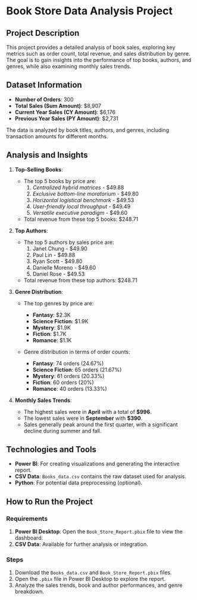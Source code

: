 

# Book Store Data Analysis Project

## Project Description

This project provides a detailed analysis of book sales, exploring key metrics such as order count, total revenue, and sales distribution by genre. The goal is to gain insights into the performance of top books, authors, and genres, while also examining monthly sales trends.

## Dataset Information

- **Number of Orders**: 300
- **Total Sales (Sum Amount)**: $8,907
- **Current Year Sales (CY Amount)**: $6,176
- **Previous Year Sales (PY Amount)**: $2,731

The data is analyzed by book titles, authors, and genres, including transaction amounts for different months.

## Analysis and Insights

1. **Top-Selling Books**: 
   - The top 5 books by price are:
     1. *Centralized hybrid matrices* - $49.88
     2. *Exclusive bottom-line moratorium* - $49.80
     3. *Horizontal logistical benchmark* - $49.53
     4. *User-friendly local throughput* - $49.49
     5. *Versatile executive paradigm* - $49.60
   - Total revenue from these top 5 books: $248.71

2. **Top Authors**:
   - The top 5 authors by sales price are:
     1. Janet Chung - $49.90
     2. Paul Lin - $49.88
     3. Ryan Scott - $49.80
     4. Danielle Moreno - $49.60
     5. Daniel Rose - $49.53
   - Total revenue from these top authors: $248.71

3. **Genre Distribution**:
   - The top genres by price are:
     - **Fantasy**: $2.3K
     - **Science Fiction**: $1.9K
     - **Mystery**: $1.9K
     - **Fiction**: $1.7K
     - **Romance**: $1.1K

   - Genre distribution in terms of order counts:
     - **Fantasy**: 74 orders (24.67%)
     - **Science Fiction**: 65 orders (21.67%)
     - **Mystery**: 61 orders (20.33%)
     - **Fiction**: 60 orders (20%)
     - **Romance**: 40 orders (13.33%)

4. **Monthly Sales Trends**:
   - The highest sales were in **April** with a total of **$996**.
   - The lowest sales were in **September** with **$390**.
   - Sales generally peak around the first quarter, with a significant decline during summer and fall.

## Technologies and Tools

- **Power BI**: For creating visualizations and generating the interactive report.
- **CSV Data**: `Books_data.csv` contains the raw dataset used for analysis.
- **Python**: For potential data preprocessing (optional).

## How to Run the Project

### Requirements

1. **Power BI Desktop**: Open the `Book_Store_Report.pbix` file to view the dashboard.
2. **CSV Data**: Available for further analysis or integration.

### Steps

1. Download the `Books_data.csv` and `Book_Store_Report.pbix` files.
2. Open the `.pbix` file in Power BI Desktop to explore the report.
3. Analyze the sales trends, book and author performances, and genre breakdown.
